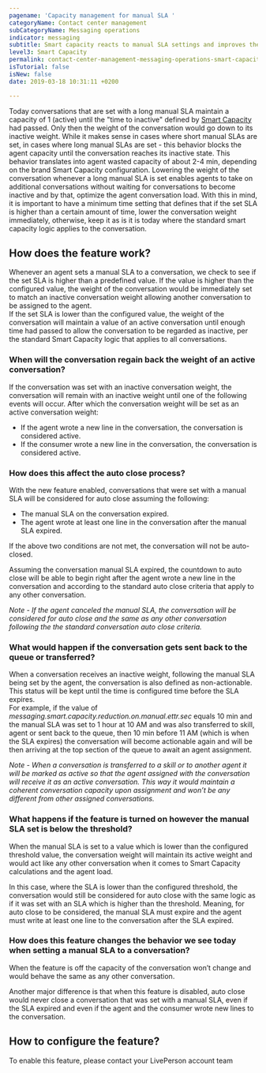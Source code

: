 ```yaml
---
pagename: 'Capacity management for manual SLA '
categoryName: Contact center management
subCategoryName: Messaging operations
indicator: messaging
subtitle: Smart capacity reacts to manual SLA settings and improves the operation
level3: Smart Capacity
permalink: contact-center-management-messaging-operations-smart-capacity-capacity-management-for-manual-sla.html
isTutorial: false
isNew: false
date: 2019-03-18 10:31:11 +0200

---
```

Today conversations that are set with a long manual SLA maintain a capacity of 1 (active) until the "time to inactive" defined by [Smart Capacity](contact-center-management-messaging-operations-smart-capacity-smart-capacity-overview.html) had passed. Only then the weight of the conversation would go down to its inactive weight. While it makes sense in cases where short manual SLAs are set, in cases where long manual SLAs are set - this behavior blocks the agent capacity until the conversation reaches its inactive state. This behavior translates into agent wasted capacity of about 2-4 min, depending on the brand Smart Capacity configuration. Lowering the weight of the conversation whenever a long manual SLA is set enables agents to take on additional conversations without waiting for conversations to become inactive and by that, optimize the agent conversation load. With this in mind, it is important to have a minimum time setting that defines that if the set SLA is higher than a certain amount of time, lower the conversation weight immediately, otherwise, keep it as is it is today where the standard smart capacity logic applies to the conversation.

## How does the feature work?

Whenever an agent sets a manual SLA to a conversation, we check to see if the set SLA is higher than a predefined value. If the value is higher than the configured value, the weight of the conversation would be immediately set to match an inactive conversation weight allowing another conversation to be assigned to the agent.  
If the set SLA is lower than the configured value, the weight of the conversation will maintain a value of an active conversation until enough time had passed to allow the conversation to be regarded as inactive, per the standard Smart Capacity logic that applies to all conversations.

### When will the conversation regain back the weight of an active conversation?

If the conversation was set with an inactive conversation weight, the conversation will remain with an inactive weight until one of the following events will occur. After which the conversation weight will be set as an active conversation weight:

* If the agent wrote a new line in the conversation, the conversation is considered active.
* If the consumer wrote a new line in the conversation, the conversation is considered active.

### How does this affect the auto close process? 

With the new feature enabled, conversations that were set with a manual SLA will be considered for auto close assuming the following:

* The manual SLA on the conversation expired.
* The agent wrote at least one line in the conversation after the manual SLA expired.

If the above two conditions are not met, the conversation will not be auto-closed.

Assuming the conversation manual SLA expired, the countdown to auto close will be able to begin right after the agent wrote a new line in the conversation and according to the standard auto close criteria that apply to any other conversation.

_Note - If the agent canceled the manual SLA, the conversation will be considered for auto close and the same as any other conversation following the the standard conversation auto close criteria._

### What would happen if the conversation gets sent back to the queue or transferred?

When a conversation receives an inactive weight, following the manual SLA being set by the agent, the conversation is also defined as non-actionable. This status will be kept until the time is configured time before the SLA expires.   
For example, if the value of _messaging.smart.capacity.reduction.on.manual.ettr.sec_ equals 10 min and the manual SLA was set to 1 hour at 10 AM and was also transferred to skill, agent or sent back to the queue, then 10 min before 11 AM (which is when the SLA expires) the conversation will become actionable again and will be then arriving at the top section of the queue to await an agent assignment.

_Note - When a conversation is transferred to a skill or to another agent it will be marked as active so that the agent assigned with the conversation will receive it as an active conversation. This way it would maintain a coherent conversation capacity upon assignment and won’t be any different from other assigned conversations._

### What happens if the feature is turned on however the manual SLA set is below the threshold?

When the manual SLA is set to a value which is lower than the configured threshold value, the conversation weight will maintain its active weight and would act like any other conversation when it comes to Smart Capacity calculations and the agent load.

In this case, where the SLA is lower than the configured threshold, the conversation would still be considered for auto close with the same logic as if it was set with an SLA which is higher than the threshold. Meaning, for auto close to be considered, the manual SLA must expire and the agent must write at least one line to the conversation after the SLA expired.

### How does this feature changes the behavior we see today when setting a manual SLA to a conversation?

When the feature is off the capacity of the conversation won’t change and would behave the same as any other conversation.

Another major difference is that when this feature is disabled, auto close would never close a conversation that was set with a manual SLA, even if the SLA expired and even if the agent and the consumer wrote new lines to the conversation.

## How to configure the feature?

To enable this feature, please contact your LivePerson account team